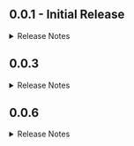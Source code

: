 ## 0.0.1 - Initial Release

<details>
<summary>Release Notes</summary>

### Overview

This is the initial release of the `get_storage_pro` package, aimed at simplifying the process of storing and retrieving objects in Flutter applications using the `get_storage` package.

### Key Features

- Provides utility methods for storing and retrieving objects directly to/from storage.
- Supports storing single objects, lists of objects, and fetching single or multiple objects from storage.
- Automatically handles object serialization and deserialization, eliminating the need for manual conversion to/from maps.
- Introduces the `CommonDataClass` base class for model classes, making it easier to define and manage data models.

### Future Plans

In future releases, we plan to add additional features and improvements, including:

- Enhanced error handling and error reporting.
- Support for more advanced data manipulation operations.
- Optimization and performance enhancements.
- Expanded documentation and examples to make usage even easier.

### Contributions

This package is open-source, and contributions are welcome! Feel free to fork the repository and contribute improvements, bug fixes, or new features. Pull requests will be actively reviewed and accepted after verification.

Thank you for using `get_storage_pro`!

</details>

## 0.0.3

<details>
<summary>Release Notes</summary>

- Added Example main.dart

</details>

## 0.0.6

<details>
<summary>Release Notes</summary>

### Overview

This release introduces several new functionalities and improvements to the `get_storage_pro`
package.

### New Features

- Added `removeFromGetStorage` function to remove a specific object of type [T] from storage.
- Implemented `removeAllFromGetStorage` function to remove all objects of type [T] from storage.
- Introduced `listenKey` function to listen for changes to a specific object of type [T].
- Added `listenAll` function to listen for changes to all objects of type [T].

### Changes and Enhancements

- Improved documentation comments for better clarity and understanding.
- Enhanced error handling and error reporting.

### Future Plans

In future releases, we plan to continue improving existing functionalities and adding more features,
including:

- Support for advanced data manipulation operations.
- Performance optimizations.
- Expanded documentation with more examples and tutorials.

### Contributions

Contributions to this package are welcome! Feel free to fork the repository and contribute
improvements, bug fixes, or new features. Pull requests will be actively reviewed and accepted after
verification.

Thank you for using `get_storage_pro`!

</details>